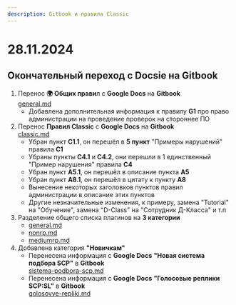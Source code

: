 ```yaml
---
description: Gitbook и правила Classic
---
```


# 28.11.2024

## Окончательный переход с Docsie на Gitbook

1. Перенос **🌍 Общих прави**л с **Google Docs** на **Gitbook**\
   [general.md](../../rules/general.md "mention")
   * Добавлена дополнительная информация к правилу **G1** про право администрации на проведение проверок на стороннее ПО
2. Перенос **Правил Classic** с **Google Docs** на **Gitbook**\
   [classic.md](../../rules/classic.md "mention")
   * Убран пункт **C1.1**, он перешёл в **5 пункт** "Примеры нарушений" правила **C1**
   * Убраны пункты **C4.1** и **C4.2**, они перешли в 1 единственный "Пример нарушения" правила **C4**
   * Убран пункт **A5.1**, он перешёл в описание пункта **A5**
   * Убран пункт **A8.1**, он перешёл в цитату к пункту **A8**
   * Вынесение некоторых заголовков пунктов правил администрации в описание этих пунктов
   * Другие незначительные изменения, к примеру, замена "Tutorial" на "Обучение", замена "D-Class" на "Сотрудник Д-Класса" и т.п
3. Разделение общего списка плагинов на **3 категории**
   * [general.md](../../plugins/general.md "mention")
   * [nonrp.md](../../plugins/nonrp.md "mention")
   * [mediumrp.md](../../plugins/mediumrp.md "mention")
4. Добавлена категория **"Новичкам"**
   * Перенесена информация с **Google Docs** **"Новая система подбора SCP"** в **Gitbook**\
     [sistema-podbora-scp.md](../../newbies/obshii-spisok/sistema-podbora-scp.md "mention")
   * Перенесена информация с **Google Docs** **"Голосовые реплики SCP:SL"** в **Gitbook**\
     [golosovye-repliki.md](../../newbies/obshii-spisok/golosovye-repliki.md "mention")
